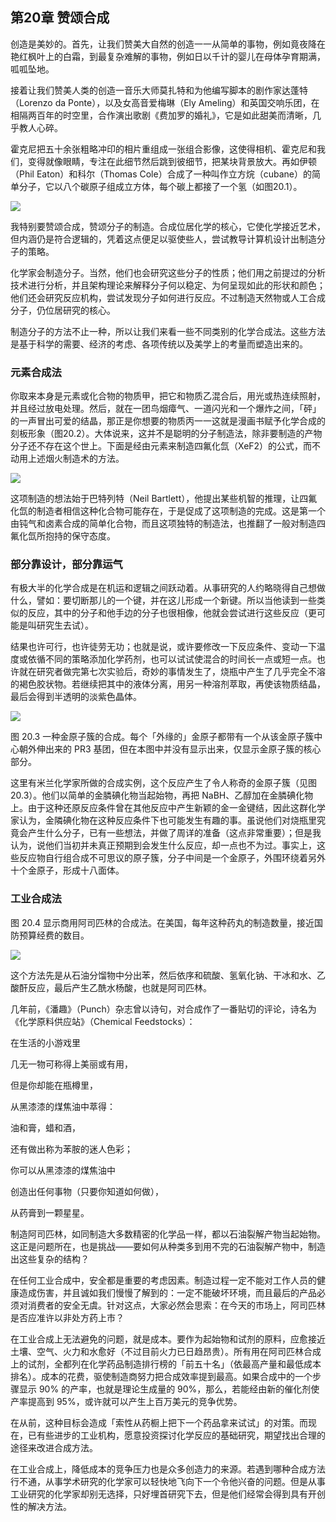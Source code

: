 ## 第20章 赞颂合成

创造是美妙的。首先，让我们赞美大自然的创造一一从简单的事物，例如竟夜降在艳红枫叶上的白霜，到最复杂难解的事物，例如日以千计的婴儿在母体孕育期满，呱呱坠地。

接着让我们赞美人类的创造一音乐大师莫扎特和为他编写脚本的剧作家达蓬特（Lorenzo da Ponte），以及女高音爱梅琳（Ely Ameling）和英国交响乐团，在相隔两百年的时空里，合作演出歌剧《费加罗的婚礼》，它是如此甜美而清晰，几乎教人心碎。

霍克尼把五十余张粗略冲印的相片重组成一张组合影像，这使得相机、霍克尼和我们，变得就像眼睛，专注在此细节然后跳到彼细节，把某块背景放大。再如伊顿（Phil Eaton）和科尔（Thomas Cole）合成了一种叫作立方烷（cubane）的简单分子，它以八个碳原子组成立方体，每个碳上都接了一个氢（如图20.1）。

![](https://raw.githubusercontent.com/dalong0514/selfstudy/master/图片链接/化工书籍/2019450.PNG)

我特别要赞颂合成，赞颂分子的制造。合成位居化学的核心，它使化学接近艺术，但内涵仍是符合逻辑的，凭着这点便足以驱使些人，尝试教导计算机设计出制造分子的策略。

化学家会制造分子。当然，他们也会研究这些分子的性质；他们用之前提过的分析技术进行分析，并且架构理论来解释分子何以稳定、为何呈现如此的形状和颜色；他们还会研究反应机构，尝试发现分子如何进行反应。不过制造天然物或人工合成分子，仍位居研究的核心。

制造分子的方法不止一种，所以让我们来看一些不同类别的化学合成法。这些方法是基于科学的需要、经济的考虑、各项传统以及美学上的考量而塑造出来的。

### 元素合成法

你取来本身是元素或化合物的物质甲，把它和物质乙混合后，用光或热连续照射，并且经过放电处理。然后，就在一团鸟烟瘴气、一道闪光和一个爆炸之间，「砰」的一声冒出可爱的结晶，那正是你想要的物质丙一一这就是漫画书赋予化学合成的刻板形象（图20.2）。大体说来，这并不是聪明的分子制造法，除非要制造的产物分子还不存在这个世上。下面是经由元素来制造四氟化氙（XeF2）的公式，而不动用上述烟火制造术的方法。

![](https://raw.githubusercontent.com/dalong0514/selfstudy/master/图片链接/化工书籍/2019451.PNG)

这项制造的想法始于巴特列特（Neil Bartlett），他提出某些机智的推理，让四氟化氙的制造者相信这种化合物可能存在，于是促成了这项制造的完成。这是第一个由钝气和卤素合成的简单化合物，而且这项独特的制造法，也推翻了一般对制造四氟化氙所抱持的保守态度。

### 部分靠设计，部分靠运气

有极大半的化学合成是在机运和逻辑之间跃动着。从事研究的人约略晓得自己想做什么，譬如：要切断那儿的一个键，并在这儿形成一个新键。所以当他读到一些类似的反应，其中的分子和他手边的分子也很相像，他就会尝试进行这些反应（更可能是叫研究生去试）。

结果也许可行，也许徒劳无功；也就是说，或许要修改一下反应条件、变动一下温度或依循不同的策略添加化学药剂，也可以试试使混合的时间长一点或短一点。也许就在研究者做完第七次实验后，奇妙的事情发生了，烧瓶中产生了几乎完全不溶的褐色胶状物。若继续把其中的液体分离，用另一种溶剂萃取，再使该物质结晶，最后会得到半透明的淡紫色晶体。

![](https://raw.githubusercontent.com/dalong0514/selfstudy/master/图片链接/化工书籍/2019452.PNG)

图 20.3 一种金原子簇的合成。每个「外缘的」金原子都带有一个从该金原子簇中心朝外伸出来的 PR3 基团，但在本图中并没有显示出来，仅显示金原子簇的核心部分。

这里有米兰化学家所做的合成实例，这个反应产生了令人称奇的金原子簇（见图20.3）。他们以简单的金膦碘化物当起始物，再把 NaBH、乙醇加在金膦碘化物上。由于这种还原反应条件曾在其他反应中产生新颖的金一金键结，因此这群化学家认为，金隣碘化物在这种反应条件下也可能发生有趣的事。虽说他们对烧瓶里究竟会产生什么分子，已有一些想法，并做了周详的准备（这点非常重要）；但是我认为，说他们当初并未真正预期到会发生什么反应，却一点也不为过。事实上，这些反应物自行组合成不可思议的原子簇，分子中间是一个金原子，外围环绕着另外十个金原子，形成十八面体。

### 工业合成法

图 20.4 显示商用阿司匹林的合成法。在美国，每年这种药丸的制造数量，接近国防预算经费的数目。

![](https://raw.githubusercontent.com/dalong0514/selfstudy/master/图片链接/化工书籍/2019453.PNG)

这个方法先是从石油分馏物中分出苯，然后依序和硫酸、氢氧化钠、干冰和水、乙酸酐反应，最后产生乙酰水杨酸，也就是阿司匹林。

几年前，《潘趣》（Punch）杂志曾以诗句，对合成作了一番贴切的评论，诗名为《化学原料供应站》（Chemical Feedstocks）：

在生活的小游戏里

几无一物可称得上美丽或有用，

但是你却能在瓶樽里，

从黑漆漆的煤焦油中萃得：

油和膏，蜡和酒，

还有做出称为苯胺的迷人色彩；

你可以从黑漆漆的煤焦油中

创造出任何事物（只要你知道如何做），

从药膏到一颗星星。

制造阿司匹林，如同制造大多数精密的化学品一样，都以石油裂解产物当起始物。这正是问题所在，也是挑战——要如何从种类多到用不完的石油裂解产物中，制造出这些复杂的结构？

在任何工业合成中，安全都是重要的考虑因素。制造过程一定不能对工作人员的健康造成伤害，并且诚如我们慢慢了解到的：一定不能破坏环境，而且最后的产品必须对消费者的安全无虞。针对这点，大家必然会思索：在今天的市场上，阿司匹林是否应准许以非处方药上市？

在工业合成上无法避免的问题，就是成本。要作为起始物和试剂的原料，应愈接近土壤、空气、火力和水愈好（不过目前火力已日趋昂贵）。所有用在阿司匹林合成上的试剂，全都列在化学药品制造排行榜的「前五十名」（依最高产量和最低成本排名）。成本的花费，驱使制造商努力把合成效率提到最高。如果合成中的一个步骤显示 90% 的产率，也就是理论生成量的 90%，那么，若能经由新的催化剂使产率提高到 95%，或许就可以产生上百万美元的竞争优势。

在从前，这种目标会造成「索性从药橱上把下一个药品拿来试试」的对策。而现在，已有些进步的工业机构，愿意投资探讨化学反应的基础研究，期望找出合理的途径来改进合成方法。

在工业合成上，降低成本的竞争压力也是众多创造力的来源。若遇到哪种合成方法行不通，从事学术研究的化学家可以轻快地飞向下一个令他兴奋的问题。但是从事工业研究的化学家却别无选择，只好埋首研究下去，但是他们经常会得到具有开创性的解决方法。


